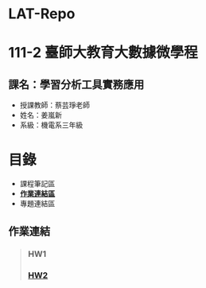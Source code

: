 # LAT-Repo
111-2 臺師大教育大數據微學程
==========================
課名：學習分析工具實務應用
-----------------------
* 授課教師：蔡芸琤老師
* 姓名：姜嵐新
* 系級：機電系三年級
# 目錄
* 課程筆記區
* [**作業連結區**](https://github.com/TimRockTw/LAT-Repo#%E4%BD%9C%E6%A5%AD%E9%80%A3%E7%B5%90)
* 專題連結區

## 作業連結
> ### HW1
> ### [**HW2**](https://github.com/TimRockTw/LAT-Repo/blob/main/Week5/w5_hw2.py)